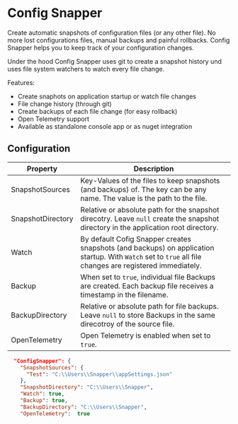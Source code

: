 # Config Snapper

Create automatic snapshots of configuration files (or any other file). No more lost configurations files, manual backups and painful rollbacks. Config Snapper helps you to keep track of your configuration changes.

Under the hood Config Snapper uses git to create a snapshot history und uses file system watchers to watch every file change.

Features:

- Create snaphots on application startup or watch file changes
- File change history (through git)
- Create backups of each file change (for easy rollback)
- Open Telemetry support
- Available as standalone console app or as nuget integration

## Configuration

| Property          | Description                                                                                                                                              |
| ----------------- | -------------------------------------------------------------------------------------------------------------------------------------------------------- |
| SnapshotSources   | Key-Values of the files to keep snapshots (and backups) of. The key can be any name. The value is the path to the file.                                  |
| SnapshotDirectory | Relative or absolute path for the snapshot direcotry. Leave `null` create the snapshot directory in the application root directory.                      |
| Watch             | By default Cofig Snapper creates snapshots (and backups) on application startup. With `Watch` set to `true` all file changes are registered immediately. |
| Backup            | When set to `true`, individual file Backups are created. Each backup file receives a timestamp in the filename.                                          |
| BackupDirectory   | Relative or absolute path for file backups. Leave `null` to store Backups in the same direcotroy of the source file.                                     |
| OpenTelemetry     | Open Telemetry is enabled when set to `true`.                                                                                                            |

```json
  "ConfigSnapper": {
    "SnapshotSources": {
      "Test": "C:\\Users\\Snapper\\appSettings.json"
    },
    "SnapshotDirectory": "C:\\Users\\Snapper",
    "Watch": true,
    "Backup": true,
    "BackupDirectory": "C:\\Users\\Snapper",
    "OpenTelemetry":  true
```
